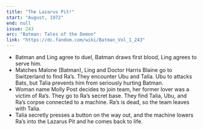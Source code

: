 ```yaml
---
title: "The Lazarus Pit!"
start: "August, 1972"
end: null
issue: 243
arc: "Batman: Tales of the Demon"
link: "https://dc.fandom.com/wiki/Batman_Vol_1_243"
---
```


- Batman and Ling agree to duel, Batman draws first blood, Ling agrees to serve him.
- Matches Malone (Batman), Ling and Doctor Harris Blaine go to Switzerland to find Ra’s. They encounter Ubu and Talia. Ubu to attacks Bats, but Talia prevents him from seriously hurting Batman.
- Woman name Molly Post decides to join team, her former lover was a victim of Ra’s. They go to Ra’s secret base. They find Talia, Ubu, and Ra’s corpse connected to a machine. Ra’s is dead, so the team leaves with Talia. 
- Talia secretly presses a button on the way out, and the machine lowers Ra’s into the Lazarus Pit and he comes back to life.
